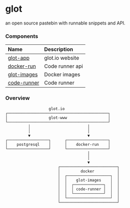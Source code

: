 # glot
an open source pastebin with runnable snippets and API.


### Components

| Name                                                   | Description
|:-------------------------------------------------------|:------------------------------|
| [glot-app](https://github.com/glotcode/glot-app)       | glot.io website               |
| [docker-run](https://github.com/glotcode/docker-run)   | Code runner api               |
| [glot-images](https://github.com/glotcode/glot-images) | Docker images                 |
| [code-runner](https://github.com/glotcode/code-runner) | Code runner                   |


### Overview
```
                   glot.io
┌────────────────────────────────────────────┐
│                  glot-www                  │
└────────────────────────────────────────────┘
          │                         │
          │                         │
          ▼                         ▼
┌──────────────────┐      ┌──────────────────┐
│    postgresql    │      │    docker-run    │
└──────────────────┘      └──────────────────┘
                                    │
                                    │
                                    ▼
                       ┌─────────────────────────┐
                       │         docker          │
                       │  ┌───────────────────┐  │
                       │  │    glot-images    │  │
                       │  │  ┌─────────────┐  │  │
                       │  │  │ code-runner │  │  │
                       │  │  └─────────────┘  │  │
                       │  └───────────────────┘  │
                       └─────────────────────────┘
```
